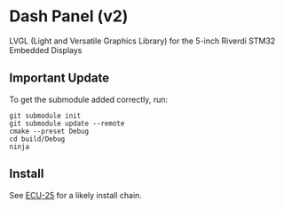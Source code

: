 # Dash Panel (v2)
LVGL (Light and Versatile Graphics Library) for the 5-inch Riverdi STM32 Embedded Displays

## Important Update
To get the submodule added correctly, run:
```
git submodule init
git submodule update --remote
cmake --preset Debug
cd build/Debug
ninja
```

## Install
See [ECU-25](https://github.com/Gaucho-Racing/ECU-25) for a likely install chain.
